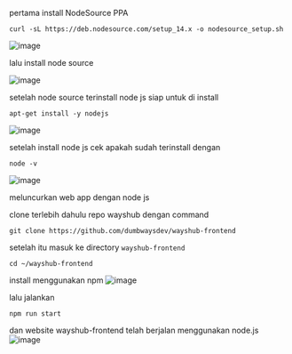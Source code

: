 
pertama install NodeSource PPA  

```shell
curl -sL https://deb.nodesource.com/setup_14.x -o nodesource_setup.sh
```
![image](https://user-images.githubusercontent.com/56806850/202332468-0313d603-eea2-4caa-85b9-3535a431fb1b.png)

lalu install node source 

![image](https://user-images.githubusercontent.com/56806850/202332146-0faa0166-6862-41d6-a02f-d2e77d29d3a8.png)


setelah node source terinstall node js siap untuk di install

```shell
apt-get install -y nodejs
```

![image](https://user-images.githubusercontent.com/56806850/202332814-10a376ba-c04d-4ceb-9764-8ba752509336.png)


setelah install node js cek apakah sudah terinstall dengan 

```shell
node -v 
```
![image](https://user-images.githubusercontent.com/56806850/202333137-98caf8b3-4e6d-4771-ad88-aeebed6f65f7.png)


meluncurkan web app dengan node js

clone terlebih dahulu repo wayshub dengan command 

```shell
git clone https://github.com/dumbwaysdev/wayshub-frontend
```

setelah itu masuk ke directory `wayshub-frontend`

```shell
cd ~/wayshub-frontend
```

install menggunakan npm
![image](https://user-images.githubusercontent.com/56806850/202339623-08412346-bc09-4a6d-ac64-8fd6196195cb.png)


lalu jalankan 
```shell
npm run start
```

dan website wayshub-frontend telah berjalan menggunakan node.js
![image](https://user-images.githubusercontent.com/56806850/202340094-0dc7c736-343e-4c44-a7dd-9ef5f047257b.png)




